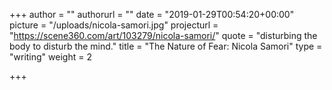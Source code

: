 +++
author = ""
authorurl = ""
date = "2019-01-29T00:54:20+00:00"
picture = "/uploads/nicola-samori.jpg"
projecturl = "https://scene360.com/art/103279/nicola-samori/"
quote = "disturbing the body to disturb the mind."
title = "The Nature of Fear: Nicola Samori"
type = "writing"
weight = 2

+++
